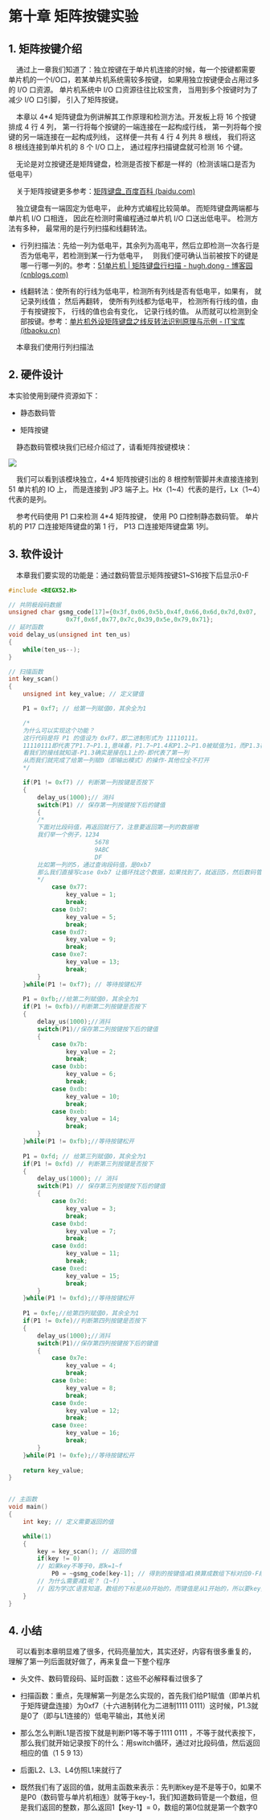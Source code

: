 # 第十章 矩阵按键实验

## 1. 矩阵按键介绍

    通过上一章我们知道了：独立按键在于单片机连接的时候，每一个按键都需要单片机的一个I/O口，若某单片机系统需较多按键， 如果用独立按键便会占用过多的 I/O 口资源。 单片机系统中 I/O 口资源往往比较宝贵， 当用到多个按键时为了减少 I/O 口引脚， 引入了矩阵按键。

    本章以 4*4 矩阵键盘为例讲解其工作原理和检测方法。开发板上将 16 个按键排成 4 行 4 列， 第一行将每个按键的一端连接在一起构成行线， 第一列将每个按键的另一端连接在一起构成列线， 这样便一共有 4 行 4 列共 8 根线， 我们将这 8 根线连接到单片机的 8 个 I/O 口上， 通过程序扫描键盘就可检测 16 个键。

    无论是对立按键还是矩阵键盘，检测是否按下都是一样的（检测该端口是否为低电平）

    关于矩阵按键更多参考：[矩阵键盘_百度百科 (baidu.com)](https://baike.baidu.com/item/%E7%9F%A9%E9%98%B5%E9%94%AE%E7%9B%98/6008164)

    独立键盘有一端固定为低电平， 此种方式编程比较简单。 而矩阵键盘两端都与单片机 I/O 口相连， 因此在检测时需编程通过单片机 I/O 口送出低电平。 检测方法有多种， 最常用的是行列扫描和线翻转法。

- 行列扫描法：先给一列为低电平，其余列为高电平，然后立即检测一次各行是否为低电平，若检测到某一行为低电平，   则我们便可确认当前被按下的键是哪一行哪一列的。参考：[51单片机 | 矩阵键盘行扫描 - hugh.dong - 博客园 (cnblogs.com)](https://www.cnblogs.com/hughdong/p/6879891.html)

- 线翻转法：使所有的行线为低电平，检测所有列线是否有低电平，如果有， 就记录列线值； 然后再翻转， 使所有列线都为低电平， 检测所有行线的值，由于有按键按下， 行线的值也会有变化， 记录行线的值。 从而就可以检测到全部按键。参考：[单片机外设矩阵键盘之线反转法识别原理与示例 - IT宝库 (itbaoku.cn)](https://www.itbaoku.cn/post/3208930.html)

    本章我们使用行列扫描法

## 2. 硬件设计

本实验使用到硬件资源如下：

- 静态数码管

- 矩阵按键

    静态数码管模块我们已经介绍过了，请看矩阵按键模块：

![](https://img.picgo.net/2024/06/03/-2024-06-03-15041198c1fb1f36b1c3ac.png)

    我们可以看到该模块独立，4*4 矩阵按键引出的 8 根控制管脚并未直接连接到 51 单片机的 IO 上， 而是连接到 JP3 端子上。Hx（1~4）代表的是行，Lx（1~4）代表的是列。

    参考代码使用 P1 口来检测 4*4 矩阵按键， 使用 P0 口控制静态数码管。 单片机的 P17 口连接矩阵键盘的第 1 行， P13 口连接矩阵键盘第 1列。

## 3. 软件设计

    本章我们要实现的功能是：通过数码管显示矩阵按键S1~S16按下后显示0-F

```c
#include <REGX52.H>

// 共阴极段码数据
unsigned char gsmg_code[17]={0x3f,0x06,0x5b,0x4f,0x66,0x6d,0x7d,0x07,
				0x7f,0x6f,0x77,0x7c,0x39,0x5e,0x79,0x71};	
// 延时函数
void delay_us(unsigned int ten_us)
{
	while(ten_us--);	
}

// 扫描函数
int key_scan()
{
	unsigned int key_value; // 定义键值

	P1 = 0xf7; // 给第一列赋值0，其余全为1

	/* 
	为什么可以实现这个功能？
	这行代码是将 P1 的值设为 0xF7，即二进制形式为 11110111。
	11110111即代表了P1.7~P1.1,意味着，P1.7~P1.4和P1.2~P1.0被赋值为1，而P1.3被赋值为0
	看我们的接线就知道-P1.3确实是接在L1上的-即代表了第一列
	从而我们就完成了给第一列赋0（即输出模式）的操作-其他位全不打开
	*/

	if(P1 != 0xf7) // 判断第一列按键是否按下
	{
		delay_us(1000);// 消抖
		switch(P1) // 保存第一列按键按下后的键值	
		{
		/*
		下面对比段码值，再返回就行了，注意要返回第一列的数据嗷
		我们举一个例子，1234
						5678
						9ABC
						DF
		比如第一列的5，通过查询段码值，是0xb7
		那么我们直接写case 0xb7 让循环找这个数据，如果找到了，就返回5，然后数码管就显示5了
		*/
			case 0x77: 
				key_value = 1;
				break;
			case 0xb7: 
				key_value = 5;
				break;
			case 0xd7: 
				key_value = 9;
				break;
			case 0xe7: 
				key_value = 13;
				break;
		}
	}while(P1 != 0xf7); // 等待按键松开	
	
	P1 = 0xfb;//给第二列赋值0，其余全为1
	if(P1 != 0xfb)//判断第二列按键是否按下
	{
		delay_us(1000);//消抖
		switch(P1)//保存第二列按键按下后的键值	
		{
			case 0x7b: 
				key_value = 2;
				break;
			case 0xbb: 
				key_value = 6;
				break;
			case 0xdb: 
				key_value = 10;
				break;
			case 0xeb: 
				key_value = 14;
				break;
		}
	}while(P1 != 0xfb);//等待按键松开	
	
	P1 = 0xfd; // 给第三列赋值0，其余全为1
	if(P1 != 0xfd) // 判断第三列按键是否按下
	{
		delay_us(1000); // 消抖
		switch(P1) // 保存第三列按键按下后的键值	
		{
			case 0x7d: 
				key_value = 3;
				break;
			case 0xbd: 
				key_value = 7;
				break;
			case 0xdd: 
				key_value = 11;
				break;
			case 0xed: 
				key_value = 15;
				break;
		}
	}while(P1 != 0xfd);//等待按键松开	
	
	P1 = 0xfe;//给第四列赋值0，其余全为1
	if(P1 != 0xfe)//判断第四列按键是否按下
	{
		delay_us(1000);//消抖
		switch(P1)//保存第四列按键按下后的键值	
		{
			case 0x7e: 
				key_value = 4;
				break;
			case 0xbe: 
				key_value = 8;
				break;
			case 0xde: 
				key_value = 12;
				break;
			case 0xee: 
				key_value = 16;
				break;
		}
	}while(P1 != 0xfe);//等待按键松开
	
	return key_value;		
}


// 主函数
void main()
{	
	int key; // 定义需要返回的值

	while(1)
	{
	   	key = key_scan(); // 返回的值
		if(key != 0)
		// 如果key不等于0，即k=1~f
			P0 = ~gsmg_code[key-1]; // 得到的按键值减1换算成数组下标对应0-F段码
		// 为什么需要减1呢？（1~f）	、
		// 因为学过C语言知道，数组的下标是从0开始的，而键值是从1开始的，所以要key要减1才能对得上数组
	}		
}
```

## 4. 小结

    可以看到本章明显难了很多，代码亮量加大，其实还好，内容有很多重复的，理解了第一列后面就好做了，再来复盘一下整个程序

- 头文件、数码管段码、延时函数：这些不必解释看过很多了

- 扫描函数：重点，先理解第一列是怎么实现的，首先我们给P1赋值（即单片机于矩阵键盘连接）为0xf7（十六进制转化为二进制1111 0111）这时候，P1.3就是0了（即与L1连接的）低电平输出，其他关闭

- 那么怎么判断L1是否按下就是判断P1等不等于1111 0111 ，不等于就代表按下，那么我们就开始记录按下的什么：用switch循环，通过对比段码值，然后返回相应的值（1 5 9 13）

- 后面L2、L3、L4仿照L1来就行了

- 既然我们有了返回的值，就用主函数来表示：先判断key是不是等于0，如果不是P0（数码管与单片机相连）就等于key-1，我们知道数码管是一个数组，但是我们返回的整数，那么返回1【key-1】= 0，数组的第0位就是第一个数字0
